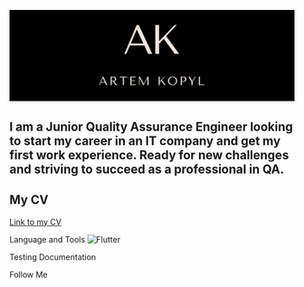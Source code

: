 [![Header](https://github.com/ArtemKopyl/ArtemKopyl/blob/main/assets/AK2.png)](https://www.linkedin.com/in/artem-kopyl-212066264/) 

## I am a Junior Quality Assurance Engineer looking to start my career in an IT company and get my first work experience. Ready for new challenges and striving to succeed as a professional in QA. 

## My CV
[Link to my CV](https://drive.google.com/file/d/1od2jw67OSZ3JagqOARbNL6NyUAxg69F6/view?usp=share_link)

Language and Tools
![Flutter](https://img.shields.io/badge/-Flutter-<COLOR>)

Testing Documentation

Follow Me